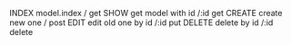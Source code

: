 INDEX model.index / get
SHOW get model with id /:id get
CREATE create new one / post
EDIT edit old one by id /:id put
DELETE delete by id /:id delete
